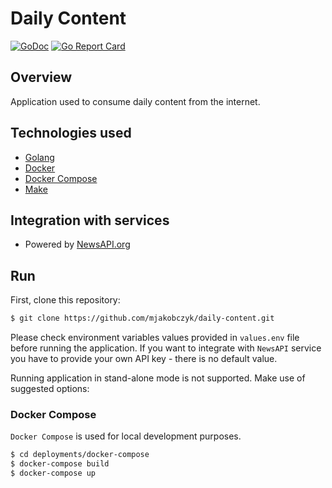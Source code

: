 # Daily Content

[![GoDoc](https://godoc.org/github.com/mjakobczyk/daily-content?status.svg)](https://godoc.org/github.com/kyma-incubator/bullseye-showcase)
[![Go Report Card](https://goreportcard.com/badge/mjakobczyk/daily-content)](https://goreportcard.com/mjakobczyk/daily-content)

## Overview

Application used to consume daily content from the internet.

## Technologies used

* [Golang](https://golang.org/)
* [Docker](https://www.docker.com/)
* [Docker Compose](https://docs.docker.com/compose/)
* [Make](https://www.gnu.org/software/make/)

## Integration with services

* Powered by [NewsAPI.org](https://newsapi.org/)

## Run

First, clone this repository:
```bash
$ git clone https://github.com/mjakobczyk/daily-content.git
```

 Please check environment variables values provided in `values.env` file before running the application. If you want to integrate with `NewsAPI` service you have to provide your own API key - there is no default value.

Running application in stand-alone mode is not supported. Make use of suggested options:

### Docker Compose

`Docker Compose` is used for local development purposes.

```bash
$ cd deployments/docker-compose
$ docker-compose build
$ docker-compose up
```
